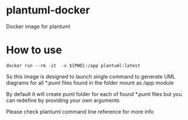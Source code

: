 # plantuml-docker

Docker image for plantuml

# How to use

```
docker run --rm -it  -v ${PWD}:/app plantuml:latest
```

So this image is designed to launch single command to generate UML diagrams for all \*.puml files found in the folder mount as /app module

By default it will create puml folder for each of found \*.puml files but you can redefine by providing your own arguments

Please check plantuml command line reference for more info
